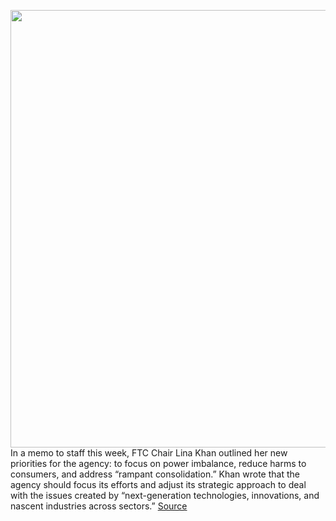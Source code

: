 <img src='https://cdn.vox-cdn.com/thumbor/rTMboBPqwnICgkIcnSbzJqvhElE=/0x0:3000x2001/1200x800/filters:focal(1156x433:1636x913)/cdn.vox-cdn.com/uploads/chorus_image/image/69900194/1232440380.0.jpg' width='700px' /><br/>
In a memo to staff this week, FTC Chair Lina Khan outlined her new priorities for the agency: to focus on power imbalance, reduce harms to consumers, and address “rampant consolidation.” Khan wrote that the agency should focus its efforts and adjust its strategic approach to deal with the issues created by “next-generation technologies, innovations, and nascent industries across sectors.”
<a href='https://www.theverge.com/2021/9/23/22690176/ftc-chair-lina-khan-focus-antitrust-consumer-amazon'> Source <a/>